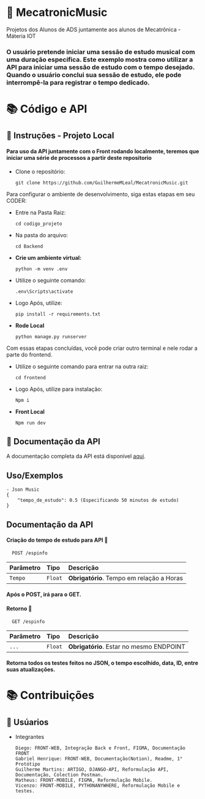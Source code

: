 # 🎷 MecatronicMusic
Projetos dos Alunos de ADS juntamente aos alunos de Mecatrônica - Máteria IOT
### O usuário pretende iniciar uma sessão de estudo musical com uma duração específica. Este exemplo mostra como utilizar a API para iniciar uma sessão de estudo com o tempo desejado. Quando o usuário conclui sua sessão de estudo, ele pode interrompê-la para registrar o tempo dedicado.


# 📚 Código e API

## 🔧 Instruções - Projeto Local
#### Para uso da API juntamente com o Front rodando localmente, teremos que iniciar uma série de processos a partir deste repositorio

-  Clone o repositório:

   ```
   git clone https://github.com/GuilhermeMLeal/MecatronicMusic.git
    ```


Para configurar o ambiente de desenvolvimento, siga estas etapas em seu CODER:
- Entre na Pasta Raiz:

    ```
    cd codigo_projeto
    ```
- Na pasta do arquivo:

    ```
    cd Backend
    ```

-   **Crie um ambiente virtual:**

    ```
    python -m venv .env 
    ```

- Utilize o seguinte comando:

    ```
    .env\Scripts\activate
    ```

-  Logo Após, utilize:

    ```
    pip install -r requirements.txt
    ```

- **Rode Local**
    ```
    python manage.py runserver
    ```


Com essas etapas concluídas, você pode criar outro terminal e nele rodar a parte do frontend.

- Utilize o seguinte comando para entrar na outra raiz:

    ```
    cd frontend
    ```

-  Logo Após, utilize para instalação:

    ```
    Npm i
    ```

- **Front Local**
    ```
    Npm run dev
    ```


## 📄 Documentação da API

A documentação completa da API está disponível [aqui](https://www.notion.so/INTEGRA-O-IT_IA-ADS-f83b1f2e89bb4ec6ab7280778c114bc4?pvs=4).

## Uso/Exemplos

```
- Json Music
{
    "tempo_de_estudo": 0.5 (Especificando 50 minutos de estudo)
}
```


## Documentação da API

#### Criação do tempo de estudo para API 🔽

```http
  POST /espinfo
```

| Parâmetro   | Tipo       | Descrição                           |
| :---------- | :--------- | :---------------------------------- |
| `Tempo` | `Float` | **Obrigatório**. Tempo em relação a Horas  |

#### Após o POST, irá para o GET.

#### Retorno 🔽

```http
  GET /espinfo
```

| Parâmetro   | Tipo       | Descrição                                   |
| :---------- | :--------- | :------------------------------------------ |
| `...`      | `Float` | **Obrigatório**. Estar no mesmo ENDPOINT |

#### Retorna todos os testes feitos no JSON, o tempo escolhido, data, ID, entre suas atualizações.



# 📚 Contribuições

## 👫 Usúarios

-  Integrantes

   ```
   Diego: FRONT-WEB, Integração Back e Front, FIGMA, Documentação FRONT
   Gabriel Henrique: FRONT-WEB, Documentação(Notion), Readme, 1° Protótipo
   Guilherme Martins: ARTIGO, DJANGO-API, Reformulação API, Documentação, Colection Postman.
   Matheus: FRONT-MOBILE, FIGMA, Reformulação Mobile.
   Vicenzo: FRONT-MOBILE, PYTHONANYWHERE, Reformulação Mobile e testes.
    ```
